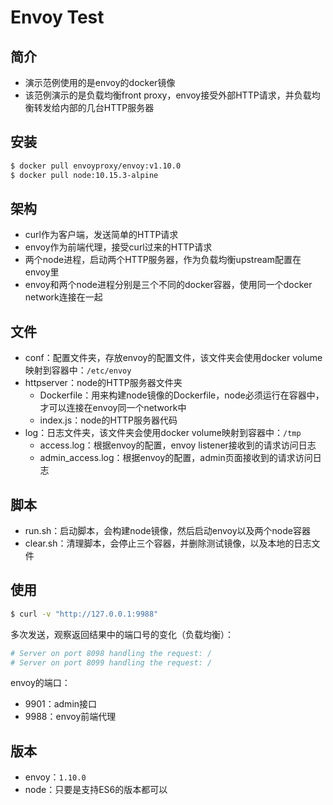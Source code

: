 Envoy Test
==========

## 简介
* 演示范例使用的是envoy的docker镜像
* 该范例演示的是负载均衡front proxy，envoy接受外部HTTP请求，并负载均衡转发给内部的几台HTTP服务器

## 安装
```bash
$ docker pull envoyproxy/envoy:v1.10.0
$ docker pull node:10.15.3-alpine
```

## 架构
* curl作为客户端，发送简单的HTTP请求
* envoy作为前端代理，接受curl过来的HTTP请求
* 两个node进程，启动两个HTTP服务器，作为负载均衡upstream配置在envoy里
* envoy和两个node进程分别是三个不同的docker容器，使用同一个docker network连接在一起

## 文件
* conf：配置文件夹，存放envoy的配置文件，该文件夹会使用docker volume映射到容器中：`/etc/envoy`
* httpserver：node的HTTP服务器文件夹
    * Dockerfile：用来构建node镜像的Dockerfile，node必须运行在容器中，才可以连接在envoy同一个network中
    * index.js：node的HTTP服务器代码
* log：日志文件夹，该文件夹会使用docker volume映射到容器中：`/tmp`
    * access.log：根据envoy的配置，envoy listener接收到的请求访问日志
    * admin_access.log：根据envoy的配置，admin页面接收到的请求访问日志

## 脚本
* run.sh：启动脚本，会构建node镜像，然后启动envoy以及两个node容器
* clear.sh：清理脚本，会停止三个容器，并删除测试镜像，以及本地的日志文件

## 使用
```bash
$ curl -v "http://127.0.0.1:9988"
```

多次发送，观察返回结果中的端口号的变化（负载均衡）：

```bash
# Server on port 8098 handling the request: /
# Server on port 8099 handling the request: /
```

envoy的端口：

* 9901：admin接口
* 9988：envoy前端代理

## 版本
* envoy：`1.10.0`
* node：只要是支持ES6的版本都可以
